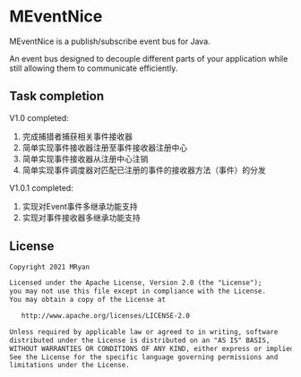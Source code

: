 # MEventNice

MEventNice is a publish/subscribe event bus for Java.

An event bus designed to decouple different parts of your application while still allowing them to communicate
efficiently.

## Task completion

V1.0 completed:

1. 完成捕猎者捕获相关事件接收器
2. 简单实现事件接收器注册至事件接收器注册中心
3. 简单实现事件接收器从注册中心注销
4. 简单实现事件调度器对匹配已注册的事件的接收器方法（事件）的分发

V1.0.1 completed:

1. 实现对Event事件多继承功能支持
2. 实现对事件接收器多继承功能支持

## License

```txt
Copyright 2021 MRyan

Licensed under the Apache License, Version 2.0 (the "License");
you may not use this file except in compliance with the License.
You may obtain a copy of the License at

   http://www.apache.org/licenses/LICENSE-2.0

Unless required by applicable law or agreed to in writing, software
distributed under the License is distributed on an "AS IS" BASIS,
WITHOUT WARRANTIES OR CONDITIONS OF ANY KIND, either express or implied.
See the License for the specific language governing permissions and
limitations under the License.

```